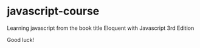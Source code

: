 # javascript-course

Learning javascript from the book title Eloquent with Javascript 3rd Edition

Good luck!
